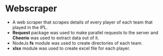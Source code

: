 # Webscraper
* A web scraper that scrapes details of every player of each team that played in the IPL.
* **Request** package was used to make parallel requests to the server and **Cheerio** was used to extract data out of it.
* NodeJs **fs** module was used to create directories of each team. 
* **xlsx** module was used to create excel file for each player.

